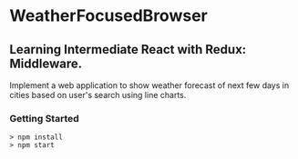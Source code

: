 # WeatherFocusedBrowser

## Learning Intermediate React with Redux: Middleware.
Implement a web application to show weather forecast of next few days in cities based on user's search using line charts.

### Getting Started

```
> npm install
> npm start
```

